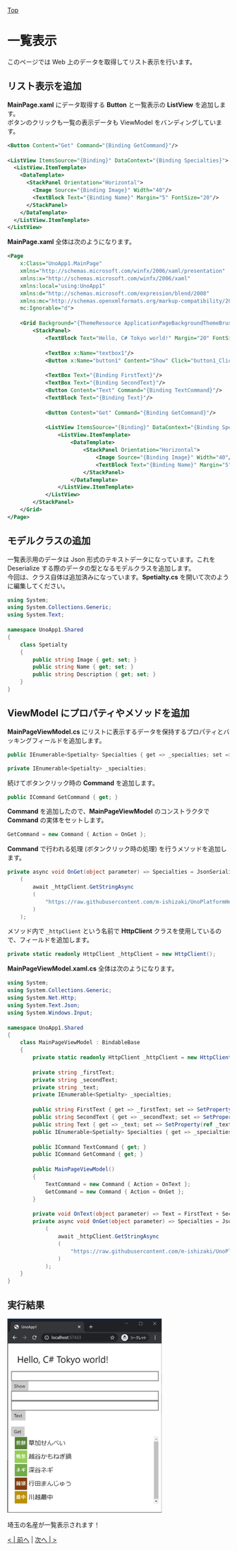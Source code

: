 [Top](./top.md)  

# 一覧表示

このページでは Web 上のデータを取得してリスト表示を行います。  

## リスト表示を追加

**MainPage.xaml** にデータ取得する **Button** と一覧表示の **ListView** を追加します。  
ボタンのクリックも一覧の表示データも ViewModel をバンディングしています。

```xml
<Button Content="Get" Command="{Binding GetCommand}"/>

<ListView ItemsSource="{Binding}" DataContext="{Binding Specialties}">
  <ListView.ItemTemplate>
    <DataTemplate>
      <StackPanel Orientation="Horizontal">
        <Image Source="{Binding Image}" Width="40"/>
        <TextBlock Text="{Binding Name}" Margin="5" FontSize="20"/>
      </StackPanel>
    </DataTemplate>
  </ListView.ItemTemplate>
</ListView>
```

**MainPage.xaml** 全体は次のようになります。

```xml
<Page
    x:Class="UnoApp1.MainPage"
    xmlns="http://schemas.microsoft.com/winfx/2006/xaml/presentation"
    xmlns:x="http://schemas.microsoft.com/winfx/2006/xaml"
    xmlns:local="using:UnoApp1"
    xmlns:d="http://schemas.microsoft.com/expression/blend/2008"
    xmlns:mc="http://schemas.openxmlformats.org/markup-compatibility/2006"
    mc:Ignorable="d">

    <Grid Background="{ThemeResource ApplicationPageBackgroundThemeBrush}" Padding="10">
        <StackPanel>
            <TextBlock Text="Hello, C# Tokyo world!" Margin="20" FontSize="30" />

            <TextBox x:Name="textbox1"/>
            <Button x:Name="button1" Content="Show" Click="button1_Click"/>

            <TextBox Text="{Binding FirstText}"/>
            <TextBox Text="{Binding SecondText}"/>
            <Button Content="Text" Command="{Binding TextCommand}"/>
            <TextBlock Text="{Binding Text}"/>

            <Button Content="Get" Command="{Binding GetCommand}"/>

            <ListView ItemsSource="{Binding}" DataContext="{Binding Specialties}">
                <ListView.ItemTemplate>
                    <DataTemplate>
                        <StackPanel Orientation="Horizontal">
                            <Image Source="{Binding Image}" Width="40"/>
                            <TextBlock Text="{Binding Name}" Margin="5" FontSize="20"/>
                        </StackPanel>
                    </DataTemplate>
                </ListView.ItemTemplate>
            </ListView>
        </StackPanel>
    </Grid>
</Page>
```

## モデルクラスの追加

一覧表示用のデータは Json 形式のテキストデータになっています。これを Deserialize する際のデータの型となるモデルクラスを追加します。  
今回は、クラス自体は追加済みになっています。**Spetialty.cs** を開いて次のように編集してください。

```cs
using System;
using System.Collections.Generic;
using System.Text;

namespace UnoApp1.Shared
{
    class Spetialty
    {
        public string Image { get; set; }
        public string Name { get; set; }
        public string Description { get; set; }
    }
}
```

## ViewModel にプロパティやメソッドを追加

**MainPageViewModel.cs** にリストに表示するデータを保持するプロパティとバッキングフィールドを追加します。

```cs
public IEnumerable<Spetialty> Specialties { get => _specialties; set => SetProperty(ref _specialties, value); }
```
```cs
private IEnumerable<Spetialty> _specialties;
```

続けてボタンクリック時の **Command** を追加します。

```cs
public ICommand GetCommand { get; }
```

**Command** を追加したので、**MainPageViewModel** のコンストラクタで **Command** の実体をセットします。

```cs
GetCommand = new Command { Action = OnGet };
```

**Command** で行われる処理 (ボタンクリック時の処理) を行うメソッドを追加します。

```cs
private async void OnGet(object parameter) => Specialties = JsonSerializerDeserialize<Spetialty[]>
    (
        await _httpClient.GetStringAsync
        (
            "https://raw.githubusercontent.com/m-ishizaki/UnoPlatformHelloWorldShort/master/src/api/saitamas.json"
        )
    );
```

メソッド内で ``_httpClient`` という名前で **HttpClient** クラスを使用しているので、フィールドを追加します。

```cs
private static readonly HttpClient _httpClient = new HttpClient();
```

**MainPageViewModel.xaml.cs** 全体は次のようになります。

```cs
using System;
using System.Collections.Generic;
using System.Net.Http;
using System.Text.Json;
using System.Windows.Input;

namespace UnoApp1.Shared
{
    class MainPageViewModel : BindableBase
    {
        private static readonly HttpClient _httpClient = new HttpClient();

        private string _firstText;
        private string _secondText;
        private string _text;
        private IEnumerable<Spetialty> _specialties;

        public string FirstText { get => _firstText; set => SetProperty(ref _firstText, value); }
        public string SecondText { get => _secondText; set => SetProperty(ref _secondText, value); }
        public string Text { get => _text; set => SetProperty(ref _text, value); }
        public IEnumerable<Spetialty> Specialties { get => _specialties; set => SetProperty(ref _specialties, value); }

        public ICommand TextCommand { get; }
        public ICommand GetCommand { get; }

        public MainPageViewModel()
        {
            TextCommand = new Command { Action = OnText };
            GetCommand = new Command { Action = OnGet };
        }

        private void OnText(object parameter) => Text = FirstText + SecondText;
        private async void OnGet(object parameter) => Specialties = JsonSerializer.Deserialize<Spetialty[]>
            (
                await _httpClient.GetStringAsync
                (
                    "https://raw.githubusercontent.com/m-ishizaki/UnoPlatformHelloWorldShort/master/src/api/saitamas.json"
                )
            );
    }
}
```

## 実行結果

<img src="image0501.jpg" width="350"/>

埼玉の名産が一覧表示されます！

[< | 前へ](./textbook4.md) | [次へ | >](./textbook6.md)
